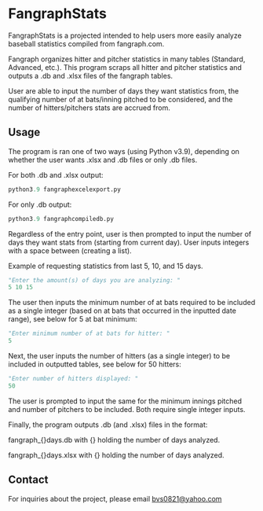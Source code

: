 # FangraphStats

FangraphStats is a projected intended to help users more easily analyze baseball statistics compiled from fangraph.com.

Fangraph organizes hitter and pitcher statistics in many tables (Standard, Advanced, etc.). This program scraps all hitter and pitcher statistics and outputs a .db and .xlsx files of the fangraph tables.

User are able to input the number of days they want statistics from, the qualifying number of at bats/inning pitched to be considered, and the number of hitters/pitchers stats are accrued from.

## Usage

The program is ran one of two ways (using Python v3.9), depending on whether the user wants .xlsx and .db files or only .db files.

For both .db and .xlsx output:

```python
python3.9 fangraphexcelexport.py
```

For only .db output:

```python
python3.9 fangraphcompiledb.py
```

Regardless of the entry point, user is then prompted to input the number of days they want stats from (starting from current day). User inputs integers with a space between (creating a list).

Example of requesting statistics from last 5, 10, and 15 days.

```python
"Enter the amount(s) of days you are analyzing: "
5 10 15
```

The user then inputs the minimum number of at bats required to be included as a single integer (based on at bats that occurred in the inputted date range), see below for 5 at bat minimum:

```python
"Enter minimum number of at bats for hitter: "
5 
```

Next, the user inputs the number of hitters (as a single integer) to be included in outputted tables, see below for 50 hitters:

```python
"Enter number of hitters displayed: "
50 
```

The user is prompted to input the same for the minimum innings pitched and number of pitchers to be included. Both require single integer inputs.

Finally, the program outputs .db (and .xlsx) files in the format:

fangraph_{}days.db with {} holding the number of days analyzed.

fangraph_{}days.xlsx with {} holding the number of days analyzed.

## Contact
For inquiries about the project, please email bvs0821@yahoo.com